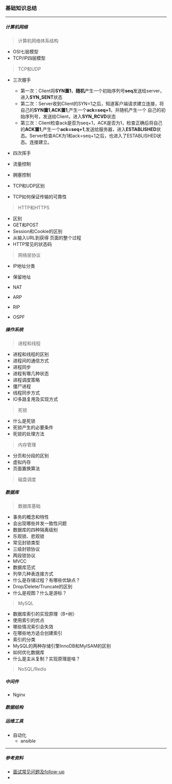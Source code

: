 ### 基础知识总结

---



##### 计算机网络

> 计算机网络体系结构

+ OSI七层模型
+ TCP/IP四层模型

> TCP和UDP

+ 三次握手
  + 第一次：Client将**SYN置1**，**随机**产生一个初始序列号**seq**发送给server，进入**SYN_SENT**状态
  + 第二次：Server收到Client的SYN=1之后，知道客户端请求建立连接，将自己的**SYN置1**,**ACK置1**,产生一个**ack=seq+1**，并随机产生一个 自己的初始序列号，发送给Client，进入**SYN_RCVD**状态
  + 第三次：Client检查ack是否为seq+1，ACK是否为1，检查正确后将自己的**ACK置1**,产生一个**ack=seq+1**,发送给服务器，进入**ESTABLISHED**状态。Server检查ACK为1和ack=seq+1之后，也进入了ESTABLISHED状态。连接建立。

+ 四次挥手
+ 流量控制
+ 拥塞控制
+ TCP和UDP区别
+ TCP如何保证传输的可靠性

> HTTP和HTTPS

+ 区别
+ GET和POST
+ Session和Cookie的区别
+ 从输入URL到获得 页面的整个过程
+ HTTP常见的状态码

>网络层协议

+ IP地址分类

+ 保留地址

+ NAT

+ ARP

+ RIP

+ OSPF

  

##### 操作系统

> 进程和线程

+ 进程和线程的区别
+ 进程间的通信方式
+ 进程同步
+ 进程有哪几种状态
+ 进程调度策略
+ 僵尸进程
+ 线程同步方式
+ IO多路复用及实现方式

> 死锁

+ 什么是死锁
+ 死锁产生的必要条件
+ 死锁的处理方法

> 内存管理

+ 分页和分段的区别
+ 虚拟内存
+ 页面置换算法

> 磁盘调度



##### 数据库

> 数据库基础

+ 事务的概念和特性
+ 会出现哪些并发一致性问题
+ 数据库的四种隔离级别
+ 乐观锁、悲观锁
+ 常见封锁类型
+ 三级封锁协议
+ 两段锁协议
+ MVCC
+ 数据库范式
+ 列举几种表连接方式
+ 什么是存储过程？有哪些优缺点？
+ Drop/Delete/Truncate的区别
+  什么是视图？什么是游标？

> MySQL

+ 数据库索引的实现原理（B+树）
+ 使用索引的优点
+ 哪些情况索引会失效
+ 在哪些地方适合创建索引
+ 索引的分类
+ MySQL的两种存储引擎InnoDB和MyISAM的区别
+ 如何优化数据库
+ 什么是主从复制？实现原理是啥？

> NoSQL/Redis



##### 中间件

+ Nginx



##### 数据结构



##### 运维工具

+ 自动化
  + ansible



----

##### 参考资料

+ [面试常见问题及follow-up](https://github.com/wolverinn/Waking-Up)
+ 



